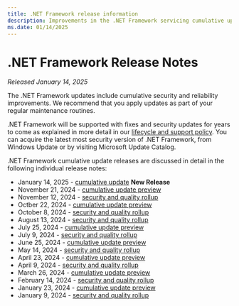 ```yaml
---
title: .NET Framework release information
description: Improvements in the .NET Framework servicing cumulative updates.
ms.date: 01/14/2025
---
```

# .NET Framework Release Notes

_Released January 14, 2025_

The .NET Framework updates include cumulative security and reliability improvements.  We recommend that you apply updates as part of your regular maintenance routines.

.NET Framework will be supported with fixes and security updates for years to come as explained in more detail in our [lifecycle and support policy](https://learn.microsoft.com/en-us/lifecycle/products/microsoft-net-framework).  You can acquire the latest most security version of .NET Framework, from Windows Update or by visiting Microsoft Update Catalog.

.NET Framework cumulative update releases are discussed in detail in the following individual release notes:

* January 14, 2025 - [cumulative update](https://learn.microsoft.com/en-us/dotnet/framework/release-notes/2025/01-14-january-cumulative-update) **New Release**
* November 21, 2024 - [cumulative update preview](https://learn.microsoft.com/en-us/dotnet/framework/release-notes/2024/11-21-november-preview-cumulative-update)
* November 12, 2024 - [security and quality rollup](https://learn.microsoft.com/en-us/dotnet/framework/release-notes/2024/11-12-november-security-and-quality-rollup)
* Octber 22, 2024 - [cumulative update preview](https://learn.microsoft.com/en-us/dotnet/framework/release-notes/2024/10-22-october-preview-cumulative-update)
* October 8, 2024 - [security and quality rollup](https://learn.microsoft.com/en-us/dotnet/framework/release-notes/2024/10-08-october-security-and-quality-rollup)
* August 13, 2024 - [security and quality rollup](https://learn.microsoft.com/en-us/dotnet/framework/release-notes/2024/08-13-august-security-and-quality-rollup)
* July 25, 2024 - [cumulative update preview](https://learn.microsoft.com/en-us/dotnet/framework/release-notes/2024/07-25-july-preview-cumulative-update)
* July 9, 2024 - [security and quality rollup](https://learn.microsoft.com/en-us/dotnet/framework/release-notes/2024/07-09-july-security-and-quality-rollup)
* June 25, 2024 - [cumulative update preview](https://learn.microsoft.com/en-us/dotnet/framework/release-notes/2024/06-25-june-preview-cumulative-update)
* May 14, 2024 - [security and quality rollup](https://learn.microsoft.com/en-us/dotnet/framework/release-notes/2024/05-14-may-security-and-quality-rollup)
* April 23, 2024 - [cumulative update preview](https://learn.microsoft.com/en-us/dotnet/framework/release-notes/2024/04-23-april-preview-cumulative-update)
* April 9, 2024 - [security and quality rollup](https://learn.microsoft.com/en-us/dotnet/framework/release-notes/2024/04-09-april-security-and-quality-rollup)
* March 26, 2024 - [cumulative update preview](https://learn.microsoft.com/en-us/dotnet/framework/release-notes/2024/03-26-march-preview-cumulative-update)
* February 14, 2024 - [security and quality rollup](https://learn.microsoft.com/en-us/dotnet/framework/release-notes/2024/02-14-february-security-and-quality-rollup)
* January 23, 2024 - [cumulative update preview](https://learn.microsoft.com/en-us/dotnet/framework/release-notes/2024/01-23-january-preview-cumulative-update)
* January 9, 2024 - [security and quality rollup](https://learn.microsoft.com/en-us/dotnet/framework/release-notes/2024/01-09-january-security-and-quality-rollup)
